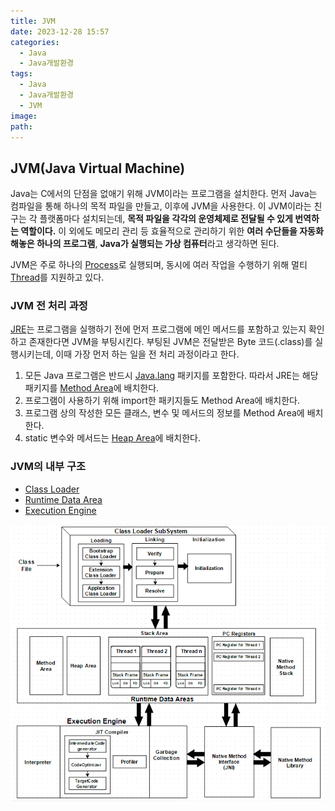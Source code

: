 ```yaml
---
title: JVM
date: 2023-12-28 15:57
categories:
  - Java
  - Java개발환경
tags:
  - Java
  - Java개발환경
  - JVM
image: 
path:
---
```


## JVM(Java Virtual Machine)
Java는 C에서의 단점을 없애기 위해 JVM이라는 프로그램을 설치한다. 먼저 Java는 컴파일을 통해 하나의 목적 파일을 만들고, 이후에 JVM을 사용한다. 이 JVM이라는 친구는 각 플랫폼마다 설치되는데, **목적 파일을 각각의 운영체제로 전달될 수 있게 번역하는 역할이다.** 이 외에도 메모리 관리 등 효율적으로 관리하기 위한 **여러 수단들을 자동화해놓은 하나의 프로그램**, **Java가 실행되는 가상 컴퓨터**라고 생각하면 된다.

JVM은 주로 하나의 [Process](https://sonjh919.github.io/posts/Process)로 실행되며, 동시에 여러 작업을 수행하기 위해 멀티 [Thread](https://sonjh919.github.io/posts/Thread)를 지원하고 있다.

### JVM 전 처리 과정
[JRE](https://sonjh919.github.io/posts/JRE)는 프로그램을 실행하기 전에 먼저 프로그램에 메인 메서드를 포함하고 있는지 확인하고 존재한다면 JVM을 부팅시킨다. 부팅된 JVM은 전달받은 Byte 코드(.class)를 실행시키는데, 이때 가장 먼저 하는 일을 전 처리 과정이라고 한다.

1. 모든 Java 프로그램은 반드시 [Java.lang](https://sonjh919.github.io/posts/Java.lang) 패키지를 포함한다. 따라서 JRE는 해당 패키지를 [Method Area](https://sonjh919.github.io/posts/Method-Area)에 배치한다.
2. 프로그램이 사용하기 위해 import한 패키지들도 Method Area에 배치한다.
3. 프로그램 상의 작성한 모든 클래스, 변수 및 메서드의 정보를 Method Area에 배치한다.
4. static 변수와 메서드는 [Heap Area](https://sonjh919.github.io/posts/Heap-Area)에 배치한다.

### JVM의 내부 구조
+ [Class Loader](https://sonjh919.github.io/posts/Class-Loader)
+ [Runtime Data Area](https://sonjh919.github.io/posts/Runtime-Data-Area)
+ [Execution Engine](https://sonjh919.github.io/posts/Execution-Engine)

![](/assets/img/IMG/Java/JVM.png)

